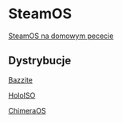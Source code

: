 # SteamOS

[SteamOS na domowym pececie](https://cdaction.pl/testy/steamos-na-domowym-pececie-test-zamieniamy-komputer-w-konsole-do-gier-rodem-z-firmy-valve)

## Dystrybucje

[Bazzite](https://bazzite.gg/)

[HoloISO](https://github.com/HoloISO/releases)

[ChimeraOS](https://chimeraos.org)
